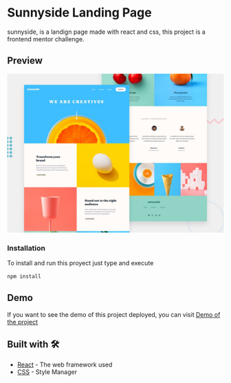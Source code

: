 # Sunnyside Landing Page

sunnyside, is a landign page made with react and css, this project is a frontend mentor challenge.

## Preview

![](/desktop-preview.jpg)

### Installation
To install and run this proyect just type and execute
```bash
npm install
```

## Demo 

If you want to see the demo of this project deployed, you can visit [Demo of the project](https://lt-sunnyside.netlify.app/)

## Built with 🛠️

* [React](https://es.reactjs.org/) - The web framework used
* [CSS](https://developer.mozilla.org/es/docs/Web/CSS) - Style Manager
